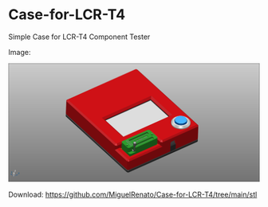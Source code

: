 # Case-for-LCR-T4
Simple Case for LCR-T4 Component Tester

Image:

![](https://raw.githubusercontent.com/MiguelRenato/Case-for-LCR-T4/main/Case-for-LCR-T4.png)

Download: https://github.com/MiguelRenato/Case-for-LCR-T4/tree/main/stl
